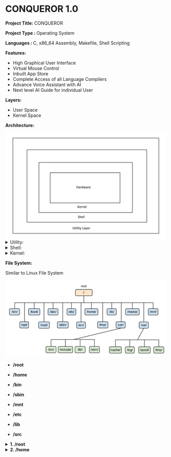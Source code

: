 <h1>CONQUEROR 1.0</h1>

<p><b>Project Title: </b>CONQUEROR</p>
<p><b>Project Type : </b>Operating System</p>
<p><b>Languages    : </b>C, x86_64 Assembly, Makefile, Shell Scripting</p>

<p><b>Features:</b></p>
<ul>
  <li>High Graphical User Interface</li>
  <li>Virtual Mouse Control</li>
  <li>Inbuilt App Store</li>
  <li>Complete Access of all Language Compilers</li>
  <li>Advance Voice Assistant with AI</li>
  <li>Next level AI Guide for individual User</li>
</ul>

<p><b>Layers:</b></p>
<ul>
  <li>User Space</li>
  <li>Kernel Space</li>
</ul>

<p><b>Architecture:</b></p>
<img src="https://github.com/mahendrasaikumargandham/conqueror-source-doc/blob/main/mahendra.jpg" width="500px" alt="" />

<details>
  <summary>Utility:</summary>
  <pre>
    Utility layer is nothing but the top of the user space (or) Operating System. It will display all the functionalities and operations performed in the pc.
  </pre>
</details>
<details>
  <summary>Shell:</summary>
  <pre>
    Shell is the software used to send the requests from Utility layer to Kernel space. All the commands entered into the shell will be sent to Hardware through kernel.
  </pre>
</details>
<details>
  <summary>Kernel:</summary>
  <pre>
    The main part of the OS which is the interface between Userspace and Hardware. It performs all the validations sent to hardware and resend the output to the userspace through shell.
  </pre>
</details>

<p><b>File System:</b></p>
<p>Similar to Linux File System</p>
<img src="https://github.com/mahendrasaikumargandham/conqueror-source-doc/blob/main/filesystem.png" width="800px" alt="" />
<ul>
  <li><b><p>/root</p></b></li>
  <li><b><p>/home</p></b></li>
  <li><b><p>/bin</p></b></li>
  <li><b><p>/sbin</p></b></li>
  <li><b><p>/mnt</p></b></li>
  <li><b><p>/etc</p></b></li>
  <li><b><p>/lib</p></b></li>
  <li><b><p>/src</p></b></li>
</ul>

<details>
  <summary><b>1. /root</b></summary>
  <pre>
    /root is the home directory for root (administrator) users. There are 3 types of users basically. 
    <ul>
      <li>1. Root User (who has admin rights all over the pc)</li>
      <li>2. System User (who is permitted for specific tasks after the root user)</li>
      <li>3. Normal User (Third party users used to test and work in a virtual environment)</li>
    </ul>
  </pre>
</details>
<details>
  <summary><b>2. /home</b></summary>
  <pre>
    /home is the home directory for system users.
  </pre>
</details>
